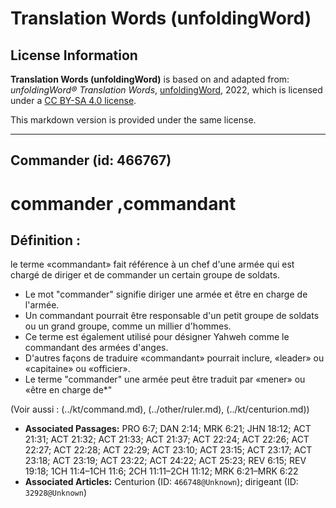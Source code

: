 # Translation Words (unfoldingWord)

## License Information

**Translation Words (unfoldingWord)** is based on and adapted from: _unfoldingWord® Translation Words_, [unfoldingWord](https://unfoldingword.org/utw), 2022, which is licensed under a [CC BY-SA 4.0 license](https://creativecommons.org/licenses/by-sa/4.0/legalcode.en).

This markdown version is provided under the same license.



--------------------------------

## Commander (id: 466767)

commander ,commandant
=====================

Définition :
------------

le terme «commandant» fait référence à un chef d'une armée qui est chargé de diriger et de commander un certain groupe de soldats.

* Le mot "commander" signifie diriger une armée et être en charge de l'armée.
* Un commandant pourrait être responsable d'un petit groupe de soldats ou un grand groupe, comme un millier d'hommes.
* Ce terme est également utilisé pour désigner Yahweh comme le commandant des armées d'anges.
* D'autres façons de traduire «commandant» pourrait inclure, «leader» ou «capitaine» ou «officier».
* Le terme "commander" une armée peut être traduit par «mener» ou «être en charge de\*"

(Voir aussi : (../kt/command.md), (../other/ruler.md), (../kt/centurion.md))

* **Associated Passages:** PRO 6:7; DAN 2:14; MRK 6:21; JHN 18:12; ACT 21:31; ACT 21:32; ACT 21:33; ACT 21:37; ACT 22:24; ACT 22:26; ACT 22:27; ACT 22:28; ACT 22:29; ACT 23:10; ACT 23:15; ACT 23:17; ACT 23:18; ACT 23:19; ACT 23:22; ACT 24:22; ACT 25:23; REV 6:15; REV 19:18; 1CH 11:4–1CH 11:6; 2CH 11:11–2CH 11:12; MRK 6:21–MRK 6:22
* **Associated Articles:** Centurion (ID: `466748@Unknown`); dirigeant (ID: `32928@Unknown`)

